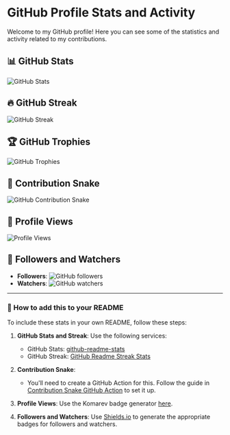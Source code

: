# GitHub Profile Stats and Activity

Welcome to my GitHub profile! Here you can see some of the statistics and activity related to my contributions.

## 📊 GitHub Stats

![GitHub Stats](https://github-readme-stats.vercel.app/api?username=YOUR_GITHUB_USERNAME&show_icons=true&theme=radical)

## 🔥 GitHub Streak

![GitHub Streak](https://github-readme-streak-stats.herokuapp.com/?user=YOUR_GITHUB_USERNAME&theme=radical)

## 🏆 GitHub Trophies

![GitHub Trophies](https://github-profile-trophy.vercel.app/?username=YOUR_GITHUB_USERNAME&theme=radical)

## 🐍 Contribution Snake

![GitHub Contribution Snake](https://github.com/YOUR_GITHUB_USERNAME/YOUR_GITHUB_USERNAME/blob/output/github-contribution-grid-snake.svg)

## 👀 Profile Views

![Profile Views](https://komarev.com/ghpvc/?username=YOUR_GITHUB_USERNAME)

## 👥 Followers and Watchers

- **Followers**: ![GitHub followers](https://img.shields.io/github/followers/YOUR_GITHUB_USERNAME?label=Followers&style=social)
- **Watchers**: ![GitHub watchers](https://img.shields.io/github/watchers/YOUR_GITHUB_USERNAME/REPO_NAME?label=Watch&style=social)

---

### 🚀 How to add this to your README

To include these stats in your own README, follow these steps:

1. **GitHub Stats and Streak**: Use the following services:
   - GitHub Stats: [github-readme-stats](https://github.com/anuraghazra/github-readme-stats)
   - GitHub Streak: [GitHub Readme Streak Stats](https://github.com/denvercoder1/github-readme-streak-stats)

2. **Contribution Snake**:
   - You'll need to create a GitHub Action for this. Follow the guide in [Contribution Snake GitHub Action](https://github.com/Platane/snk) to set it up.

3. **Profile Views**: Use the Komarev badge generator [here](https://komarev.com/ghpvc/).

4. **Followers and Watchers**: Use [Shields.io](https://shields.io/) to generate the appropriate badges for followers and watchers.
